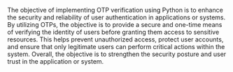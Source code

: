 The objective of implementing OTP verification using Python is to enhance the security and reliability of user authentication in applications or systems. By utilizing OTPs, the objective is to provide a secure and one-time means of verifying the identity of users before granting them access to sensitive resources. This helps prevent unauthorized access, protect user accounts, and ensure that only legitimate users can perform critical actions within the system. Overall, the objective is to strengthen the security posture and user trust in the application or system.
